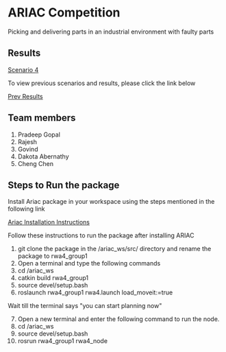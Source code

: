 # ARIAC Competition

Picking and delivering parts in an industrial environment with faulty parts

## Results
[Scenario 4](https://www.youtube.com/watch?v=Xu1gFQL5WeM&list=PL_HqcgW4roXofxZxdxJUef4rXWphtUOpH&index=1)

To view previous scenarios and results, please click the link below

[Prev Results](https://github.com/Pradeep-Gopal/ARIAC---Agile-Software-Development-for-Robots)

## Team members
1. Pradeep Gopal
2. Rajesh 
3. Govind
4. Dakota Abernathy
5. Cheng Chen

## Steps to Run the package

Install Ariac package in your workspace using the steps mentioned in the following link

[Ariac Installation Instructions](https://github.com/usnistgov/ARIAC/blob/master/wiki/tutorials/installation.md)


Follow these instructions to run the package after installing ARIAC

1. git clone the package in the /ariac_ws/src/ directory and rename the package to rwa4_group1
2. Open a terminal and type the following commands
3. cd /ariac_ws
4. catkin build rwa4_group1
5. source devel/setup.bash
6. roslaunch rwa4_group1 rwa4.launch load_moveit:=true

Wait till the terminal says "you can start planning now"

7. Open a new terminal and enter the following command to run the node.
8. cd /ariac_ws
9. source devel/setup.bash
10. rosrun rwa4_group1 rwa4_node

